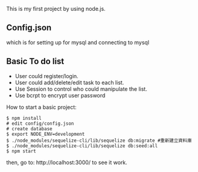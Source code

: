 
This is my first project by using node.js.

## Config.json
which is for setting up for mysql and connecting to mysql

## Basic To do list
* User could register/login.
* User could add/delete/edit task to each list.
* Use Session to control who could manipulate the list.
* Use bcrpt to encrypt user password 

How to start a basic project:
```
$ npm install
# edit config/config.json
# create database
$ export NODE_ENV=development
$ ./node_modules/sequelize-cli/lib/sequelize db:migrate #重新建立資料庫
$ ./node_modules/sequelize-cli/lib/sequelize db:seed:all
$ npm start
```

then, go to:  http://localhost:3000/ to see it work.